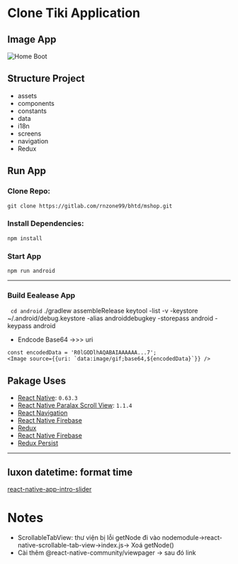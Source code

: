 # Clone Tiki Application

## Image App

![Home Boot]('./img/Screenshot_1610691563.png')

## Structure Project

- assets
- components
- constants
- data
- i18n
- screens
- navigation
- Redux

## Run App

### Clone Repo:

`git clone https://gitlab.com/rnzone99/bhtd/mshop.git`

### Install Dependencies:

`npm install`

### Start App

`npm run android`

---

### Build Eealease App

` cd android`
./gradlew assembleRelease
keytool -list -v -keystore ~/.android/debug.keystore -alias androiddebugkey -storepass android -keypass android

- Endcode Base64 ->>> uri

```
const encodedData = 'R0lGODlhAQABAIAAAAAA...7';
<Image source={{uri: `data:image/gif;base64,${encodedData}`}} />

```

## Pakage Uses

- [React Native](https://reactnative.dev/): `0.63.3`
- [React Native Paralax Scroll View](https://github.com/i6mi6/react-native-parallax-scroll-view): `1.1.4`
- [React Navigation](https://reactnavigation.org/)
- [React Native Firebase](https://rnfirebase.io/)
- [Redux](https://redux.js.org/)
- [React Native Firebase](https://redux.js.org/)
- [Redux Persist](https://redux.js.org/)

---

## luxon datetime: format time

[react-native-app-intro-slider](https://github.com/Jacse/react-native-app-intro-slider)

# Notes

- ScrollableTabView: thư viện bị lỗi getNode đi vào nodemodule->react-native-scrollable-tab-view->index.js-> Xoá getNode()
- Cài thêm @react-native-community/viewpager -> sau đó link
